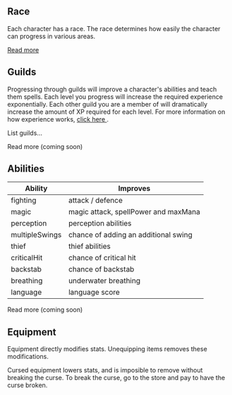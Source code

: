 ## Race

Each character has a race. The race determines how easily the character can progress in various areas.

[ Read more ](./doc/races.md)

## Guilds

Progressing through guilds will improve a character's abilities and teach them spells. Each level you progress will increase the required experience exponentially. Each other guild you are a member of will dramatically increase the amount of XP required for each level. For more information on how experience works, [ click here ]( ./doc/experience.md ).

List guilds...

Read more (coming soon)

## Abilities

| Ability        | Improves
| ---            | --- 
| fighting       | attack / defence
| magic          | magic attack, spellPower and maxMana
| perception     | perception abilities
| multipleSwings | chance of adding an additional swing
| thief          | thief abilities
| criticalHit    | chance of critical hit
| backstab       | chance of backstab
| breathing      | underwater breathing
| language       | language score

Read more (coming soon)

## Equipment

Equipment directly modifies stats. Unequipping items removes these modifications.

Cursed equipment lowers stats, and is imposible to remove without breaking the curse. To break the curse, go to the store and pay to have the curse broken.
